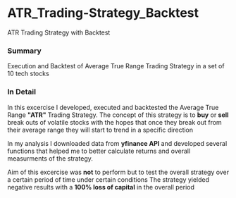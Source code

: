 # ATR_Trading-Strategy_Backtest
ATR Trading Strategy with Backtest

### Summary
Execution and Backtest of Average True Range Trading Strategy in a set of 10 tech stocks

### In Detail
In this excercise I developed, executed and backtested the Average True Range **"ATR"** Trading Strategy.
The concept of this strategy is to **buy** or **sell** break outs of volatile stocks with the hopes that once they break out from their average range they will start to trend in a specific direction

In my analysis I downloaded data from **yfinance API** and developed several functions that helped me to better calculate returns and overall measurments of the strategy.

Aim of this excercise was **not** to perform but to test the overall strategy over a certain period of time under certain conditions
The strategy yielded negative results with a **100% loss of capital** in the overall period

